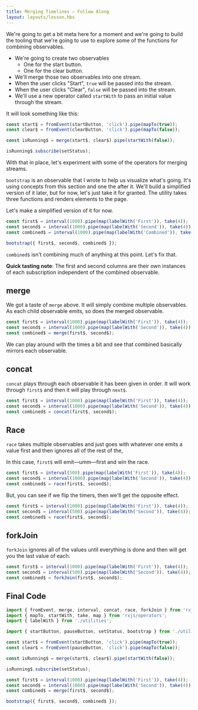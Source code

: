 ```yaml
---
title: Merging Timelines — Follow Along
layout: layouts/lesson.hbs
---
```


We're going to get a bit meta here for a moment and we're going to build the tooling that we're going to use to explore some of the functions for combining observables.

- We're going to create two observables
  - One for the start button.
  - One for the clear button.
- We'll merge those two observables into one stream.
- When the user clicks "Start", `true` will be passed into the stream.
- When the user clicks "Clear", `false` will be passed into the stream.
- We'll use a new operator called `startWith` to pass an initial value through the stream.

It will look something like this:

```js
const start$ = fromEvent(startButton, 'click').pipe(mapTo(true));
const clear$ = fromEvent(clearButton, 'click').pipe(mapTo(false));

const isRunning$ = merge(start$, clear$).pipe(startWith(false));

isRunning$.subscribe(setStatus);
```

With that in place, let's experiment with some of the operators for merging streams.

`bootstrap` is an observable that I wrote to help us visualize what's going. It's using concepts from this section and one the after it. We'll build a simplified version of it later, but for now, let's just take it for granted. The utility takes three functions and renders elements to the page.

Let's make a simplified version of it for now.

```js
const first$ = interval(1000).pipe(map(labelWith('First')), take(4));
const second$ = interval(1000).pipe(map(labelWith('Second')), take(4));
const combined$ = interval(1000).pipe(map(labelWith('Combined')), take(4));

bootstrap({ first$, second$, combined$ });
```

`combined$` isn't combining much of anything at this point. Let's fix that.

**Quick tasting note**: The first and second columns are their own instances of each subscription independent of the combined observable.

## merge

We got a taste of `merge` above. It will simply combine multiple observables. As each child observable emits, so does the merged observable.

```js
const first$ = interval(1000).pipe(map(labelWith('First')), take(4));
const second$ = interval(1000).pipe(map(labelWith('Second')), take(4));
const combined$ = merge(first$, second$);
```

We can play around with the times a bit and see that combined basically mirrors each observable.

## concat

`concat` plays through each observable it has been given in order. It will work through `first$` and then it will play through `next$`.

```js
const first$ = interval(1000).pipe(map(labelWith('First')), take(4));
const second$ = interval(1000).pipe(map(labelWith('Second')), take(4));
const combined$ = concat(first$, second$);
```

## Race

`race` takes multiple observables and just goes with whatever one emits a value first and then ignores all of the rest of the,

In this case, `first$` will emit—umm—first and win the race.

```js
const first$ = interval(500).pipe(map(labelWith('First')), take(4));
const second$ = interval(1000).pipe(map(labelWith('Second')), take(4));
const combined$ = race(first$, second$);
```

But, you can see if we flip the timers, then we'll get the opposite effect.

```js
const first$ = interval(1000).pipe(map(labelWith('First')), take(4));
const second$ = interval(500).pipe(map(labelWith('Second')), take(4));
const combined$ = race(first$, second$);
```

## forkJoin

`forkJoin` ignores all of the values until everything is done and then will get you the last value of each.

```js
const first$ = interval(1000).pipe(map(labelWith('First')), take(4));
const second$ = interval(500).pipe(map(labelWith('Second')), take(4));
const combined$ = forkJoin(first$, second$);
```

## Final Code

```js
import { fromEvent, merge, interval, concat, race, forkJoin } from 'rxjs';
import { mapTo, startWith, take, map } from 'rxjs/operators';
import { labelWith } from './utilities';

import { startButton, pauseButton, setStatus, bootstrap } from './utilities';

const start$ = fromEvent(startButton, 'click').pipe(mapTo(true));
const clear$ = fromEvent(pauseButton, 'click').pipe(mapTo(false));

const isRunning$ = merge(start$, clear$).pipe(startWith(false));

isRunning$.subscribe(setStatus);

const first$ = interval(1000).pipe(map(labelWith('First')), take(4));
const second$ = interval(1000).pipe(map(labelWith('Second')), take(4));
const combined$ = merge(first$, second$);

bootstrap({ first$, second$, combined$ });
```
